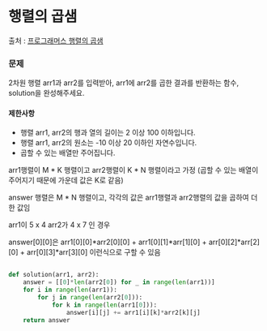# 행렬의 곱샘
출처 : [프로그래머스 행렬의 곱샘](https://programmers.co.kr/learn/courses/30/lessons/12949)

### 문제 
2차원 행렬 arr1과 arr2를 입력받아, arr1에 arr2를 곱한 결과를 반환하는 함수, solution을 완성해주세요.

#### 제한사항
- 행렬 arr1, arr2의 행과 열의 길이는 2 이상 100 이하입니다.
- 행렬 arr1, arr2의 원소는 -10 이상 20 이하인 자연수입니다.
- 곱할 수 있는 배열만 주어집니다.

arr1행렬이 M * K 행렬이고 arr2행렬이 K * N 행렬이라고 가정 (곱할 수 있는 배열이 주어지기 때문에 가운데 값은 K로 같음)

answer 행렬은 M * N 행렬이고, 각각의 값은 arr1행렬과 arr2행렬의 값을 곱하여 더한 값임
 
arr1이 5 x 4  arr2가 4 x 7 인 경우

answer[0][0]은 arr1[0][0]*arr2[0][0] + arr1[0][1]*arr[1][0] + arr[0][2]*arr[2][0] + arr[0][3]*arr[3][0] 이런식으로 구할 수 있음



```python

def solution(arr1, arr2):
    answer = [[0]*len(arr2[0]) for _ in range(len(arr1))]
    for i in range(len(arr1)):
        for j in range(len(arr2[0])):
            for k in range(len(arr1[0])):
                answer[i][j] += arr1[i][k]*arr2[k][j]
    return answer
    
```
